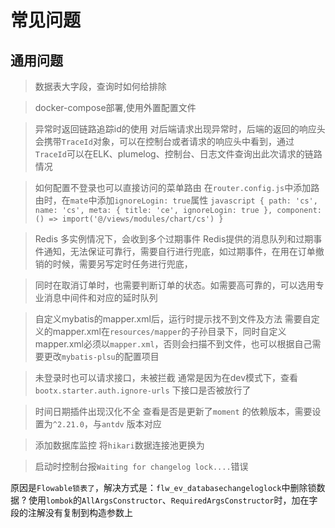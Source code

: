 # 常见问题
## 通用问题

> 数据表大字段，查询时如何给排除

> docker-compose部署,使用外置配置文件

> 异常时返回链路追踪id的使用
对后端请求出现异常时，后端的返回的响应头会携带`TraceId`对象，可以在控制台或者请求的响应头中看到，通过`TraceId`可以在ELK、plumelog、控制台、日志文件查询出此次请求的链路情况

> 如何配置不登录也可以直接访问的菜单路由
在`router.config.js`中添加路由时，在`mate`中添加`ignoreLogin: true`属性
    ```javascript
    {
      path: 'cs',
      name: 'cs',
      meta: { title: 'ce', ignoreLogin: true },
      component: () => import('@/views/modules/chart/cs')
    }
    ```

> Redis 多实例情况下，会收到多个过期事件
Redis提供的消息队列和过期事件通知，无法保证可靠行，需要自行进行兜底，如过期事件，在用在订单撤销的时候，需要另写定时任务进行兜底，

> 同时在取消订单时，也需要判断订单的状态。如需要高可靠的，可以选用专业消息中间件和对应的延时队列

> 自定义mybatis的mapper.xml后，运行时提示找不到文件及方法
需要自定义的mapper.xml在`resources/mapper`的子孙目录下，同时自定义mapper.xml必须以`mapper.xml`，否则会扫描不到文件，也可以根据自己需要更改`mybatis-plsu`的配置项目

> 未登录时也可以请求接口，未被拦截
通常是因为在dev模式下，查看`bootx.starter.auth.ignore-urls` 下接口是否被放行了

> 时间日期插件出现汉化不全
查看是否是更新了`moment` 的依赖版本，需要设置为`^2.21.0`，与`antdv` 版本对应

> 添加数据库监控
将`hikari`数据连接池更换为

> 启动时控制台报`Waiting for changelog lock....`错误

原因是`Flowable锁表了`，解决方式是：`flw_ev_databasechangeloglock`中删除锁数据
? 使用`lombok`的`AllArgsConstructor`、`RequiredArgsConstructor`时，加在字段的注解没有复制到构造参数上
